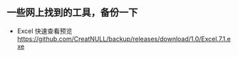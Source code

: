 ## 一些网上找到的工具，备份一下

- Excel 快速查看预览 https://github.com/CreatNULL/backup/releases/download/1.0/Excel.7.1.exe 
